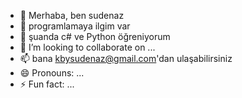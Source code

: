 - 👋 Merhaba, ben sudenaz
- 👀 programlamaya ilgim var
- 🌱 şuanda c# ve Python öğreniyorum 
- 💞️ I’m looking to collaborate on ...
- 📫 bana kbysudenaz@gmail.com'dan ulaşabilirsiniz 
- 😄 Pronouns: ...
- ⚡ Fun fact: ...

<!---
sudenazzk/sudenazzk is a ✨ special ✨ repository because its `README.md` (this file) appears on your GitHub profile.
You can click the Preview link to take a look at your changes.
--->
